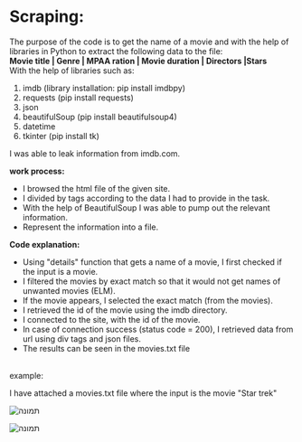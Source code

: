 # Scraping:
The purpose of the code is to get the name of a movie and with the help of libraries in Python to extract the following data to the file: </br>
**Movie title | Genre | MPAA ration | Movie duration | Directors |Stars** </br>
With the help of libraries such as:
1) imdb (library installation: pip install imdbpy)
2) requests (pip install requests)
3) json
4) beautifulSoup (pip install beautifulsoup4)
5) datetime
6) tkinter (pip install tk)



I was able to leak information from imdb.com.

**work process:**
* I browsed the html file of the given site.
* I divided by tags according to the data I had to provide in the task.
* With the help of BeautifulSoup I was able to pump out the relevant information.
* Represent the information into a file.


**Code explanation:**
* Using "details" function that gets a name of a movie, I first checked if the input is a movie.
* I filtered the movies by exact match so that it would not get names of unwanted movies (ELM).
* If the movie appears, I selected the exact match (from the movies).
* I retrieved the id of the movie using the imdb directory. 
* I connected to the site, with the id of the movie.
* In case of connection success (status code = 200), I retrieved data from url using div tags and json files.
* The results can be seen in the movies.txt file

</br>
example:
</br>

I have attached a movies.txt file where the input is the movie "Star trek"

![תמונה](https://user-images.githubusercontent.com/57719538/124833571-10c72e00-df87-11eb-8499-8bf1dae4a00a.png)

![תמונה](https://user-images.githubusercontent.com/57719538/124872991-94583d80-dfce-11eb-8746-4722e3e497f4.png)


